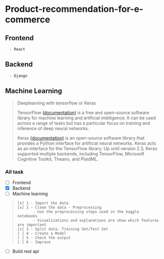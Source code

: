 # Product-recommendation-for-e-commerce
## Frontend 
      - React
## Backend 
      - Django
## Machine Learning
> Deeplearning with tensorflow or Keras
>
> TensorFlow [(documentation)](https://www.tensorflow.org/resources/learn-ml?gclid=Cj0KCQjwxtSSBhDYARIsAEn0thRPqNktAjyOnLeQky-Bvrc9HbauJkA2Zk0o26eXDgtC4uZh3UmUy1AaAg45EALw_wcB) is a free and open-source software library for machine learning and artificial intelligence. It can be used across a range of tasks but has a particular focus on training and inference of deep neural networks. 
>
> Keras [(documentation)](https://keras.io/)
> is an open-source software library that provides a Python interface for artificial neural networks. Keras acts as an interface for the TensorFlow library. Up until version 2.3, Keras supported multiple backends, including TensorFlow, Microsoft Cognitive Toolkit, Theano, and PlaidML.

### All task

- [ ] Frontend 
- [x] Backend 
- [ ] Machine learning 
>     [x] 1 - Import the data
>     [x] 2 - Clean the data - Preprocessing
>            - Use the preprocessing steps used in the kaggle notebooks
>            - Visualizations and explanations are show which features are important		
>     [x] 3 - Split data. Training Set/Test Set
>     [ ] 4 - Create a Model 
>     [ ] 5 - Check the output
>     [ ] 6 - Improve
      
- [ ] Build rest api

